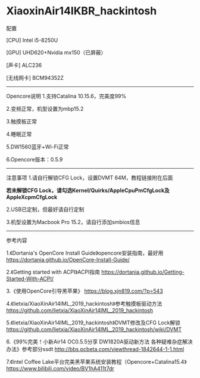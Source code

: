 # XiaoxinAir14IKBR_hackintosh
配置

[CPU] Intel i5-8250U 

[GPU] UHD620+Nvidia mx150（已屏蔽） 

[声卡] ALC236 

[无线网卡] BCM94352Z

-----------------------------------------------------------------------------------------------------
Opencore说明
1.支持Catalina 10.15.6，完美度99%

2.变频正常，机型设置为mbp15.2

3.触摸板正常

4.睡眠正常

5.DW1560蓝牙+Wi-Fi正常

6.Opencore版本：0.5.9

-----------------------------------------------------------------------------------------------------
注意事项
1.请自行解锁CFG Lock，设置DVMT 64M，教程链接附在后面

**若未解锁CFG Lock，请勾选Kernel/Quirks/AppleCpuPmCfgLock及AppleXcpmCfgLock**

2.USB已定制，但最好请自行定制

3.机型设置为Macbook Pro 15.2，请自行添加smbios信息

-----------------------------------------------------------------------------------------------------
参考内容

1.《Dortania's OpenCore Install Guide》opencore安装指南，最好用
https://dortania.github.io/OpenCore-Install-Guide/

2.《Getting started with ACPI》ACPI指南
https://dortania.github.io/Getting-Started-With-ACPI/

3.《使用OpenCore引导黑苹果》
https://blog.xjn819.com/?p=543

4.《lietxia/XiaoXinAir14IML_2019_hackintosh》参考触摸板驱动方法
https://github.com/lietxia/XiaoXinAir14IML_2019_hackintosh

5.《lietxia/XiaoXinAir14IML_2019_hackintosh》DVMT修改及CFG Lock解锁
https://github.com/lietxia/XiaoXinAir14IML_2019_hackintosh/wiki/DVMT

6.《99%完美！小新Air14 OC0.5.5分享 DW1820A驱动新方法 各种疑难杂症解决办法》参考部分ssdt
http://bbs.pcbeta.com/viewthread-1842644-1-1.html

7.《Intel Coffee Lake平台完美黑苹果系统安装教程（Opencore+Catalina15.4》
https://www.bilibili.com/video/BV1hA411t7dr
